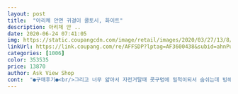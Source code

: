 ```yaml
---
layout: post 
title:  "아리체 안면 귀걸이 쿨토시, 화이트" 
description: 아리체 안 ..
date: 2020-06-24 07:41:05 
img: https://static.coupangcdn.com/image/retail/images/2020/03/27/13/8/c13f85f3-3e05-4b6b-89ae-bf0b926abc9f.jpg 
linkUrl: https://link.coupang.com/re/AFFSDP?lptag=AF3600438&subid=ahnPublicAsk&pageKey=1604818837&itemId=2741004719&vendorItemId=70731063229&traceid=V0-113-2231af88b4c894c1 
categories: [1006] 
color: 353535 
price: 13870 
author: Ask View Shop 
cont:  "●구매후기●<br/>그리고 너무 얇아서 자전거탈때 콧구멍에 밀척이되서 숨쉬는데 빙해되서 못쓸것 같아요.<br/><br/>냉감소재는 아주 좋아요.<br/> 냄새는 몇번 빨아주니 좀 낫긴한데 그래도 오래가네요.<br/><br/>너무 얇다싶어요.<br/> 자외선 차단 안될것 같은 불안감 있어요.<br/><br/>새벽에 도착하자마자 착용하고 조깅을 나갔는데 마른 상태에서는 호흡이 딸렸(불편했)슴 찰랑거리지 않음.<br/> 땀이나고 쿨토시가 젖으면서부터는 숨쉬기가 수월해졌지만 너무 얇은 원단이고 찰싹 들러붙어있는 상태라 찝찝했슴 적응해야할거 같음<br/>자전거라이딩 할때 할려고 구입했고요색상,촉감 모두 좋아요귀에 고리를 걸어주면 완전 자외선 차단이 될것 같아요아리체 다른상품도 사용해 보고 종아서 또 구입했슴당굿!!<br/>" 
---
```

